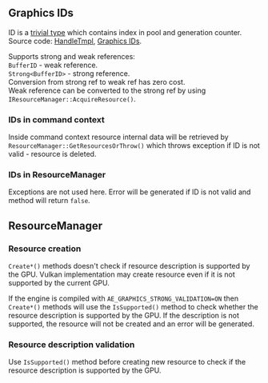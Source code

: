 
## Graphics IDs

ID is a [trivial type](https://learn.microsoft.com/en-us/cpp/cpp/trivial-standard-layout-and-pod-types?view=msvc-170) which contains index in pool and generation counter.<br/>
Source code: [HandleTmpl](../src/base/Utils/HandleTmpl.h), [Graphics IDs](../src/graphics/Public/IDs.h).

Supports strong and weak references:<br/>
`BufferID` - weak reference.<br/>
`Strong<BufferID>` - strong reference.<br/>
Conversion from strong ref to weak ref has zero cost.<br/>
Weak reference can be converted to the strong ref by using `IResourceManager::AcquireResource()`.

### IDs in command context

Inside command context resource internal data will be retrieved by `ResourceManager::GetResourcesOrThrow()` which throws exception if ID is not valid - resource is deleted.

### IDs in ResourceManager

Exceptions are not used here. Error will be generated if ID is not valid and method will return `false`.


## ResourceManager

### Resource creation

`Create*()` methods doesn't check if resource description is supported by the GPU. Vulkan implementation may create resource even if it is not supported by the current GPU.

If the engine is compiled with `AE_GRAPHICS_STRONG_VALIDATION=ON` then `Create*()` methods will use the `IsSupported()` method to check whether the resource description is supported by the GPU. If the description is not supported, the resource will not be created and an error will be generated.

### Resource description validation

Use `IsSupported()` method before creating new resource to check if the resource description is supported by the GPU.

